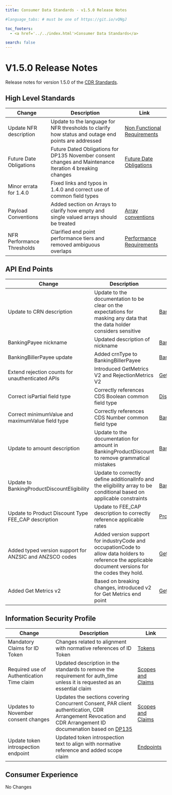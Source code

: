 ```yaml
---
title: Consumer Data Standards - v1.5.0 Release Notes

#language_tabs: # must be one of https://git.io/vQNgJ

toc_footers:
  - <a href='../../index.html'>Consumer Data Standards</a>

search: false
---
```


# V1.5.0 Release Notes
Release notes for version 1.5.0 of the [CDR Standards](../../index.html).

## High Level Standards
|Change|Description|Link|
|------|-----------|----|
|Update NFR description|Update to the language for NFR thresholds to clarify how status and outage end points are addressed|[Non Functional Requirements](../../#performance-requirements)|
|Future Date Obligations|Future Dated Obligations for DP135 November consent changes and Maintenance Iteration 4 breaking changes|[Future Date Obligations](../../#future-dated-obligations)|
|Minor errata for 1.4.0|Fixed links and typos in 1.4.0 and correct use of common field types |   |
|Payload Conventions|Added section on Arrays to clarify how empty and single valued arrays should be treated | [Array conventions](array-conventions) |
|NFR Performance Thresholds| Clarified end point performance tiers and removed ambiguous overlaps | [Performance Requirements](#performance-requirements) |

## API End Points
|Change|Description|Link|
|------|-----------|----|
|Update to CRN description|Update to the documentation to be clear on the expectations for masking any data that the data holder considers sensitive|[BankingBillerPayee](../../#tocSbankingbillerpayee)|
|BankingPayee nickname|Updated description of nickname|[BankingPayee](../../#tocSbankingpayee)|
|BankingBillerPayee update|Added crnType to BankingBillerPayee|[BankingBillerPayee](../../#tocSbankingbillerpayee)|
|Extend rejection counts for unauthenticated APIs|Introduced GetMetrics V2 and RejectionMetrics V2|[Get Metrics](../../#get-metrics)|
|Correct isPartial field type | Correctly references CDS Boolean common field type | [DiscoveryOutage](#tocSdiscoveryoutage)|
|Correct minimumValue and maximumValue field type | Correctly references CDS Number common field type | [BankingProductRateTierV3](#tocSbankingproductratetierv3) |
|Update to amount description|Update to the documentation for amount in BankingProductDiscount to remove grammatical mistakes| [BankingProductDiscount](#tocSbankingproductdiscount) |
|Update to BankingProductDiscountEligibility|Update to correctly define additionalInfo and the eligibility array to be conditional based on applicable constraints|[BankingProductDiscountEligibility](#tocSbankingproductdiscounteligibility)
|Update to Product Discount Type FEE_CAP description|Update to FEE_CAP description to correctly reference applicable rates|[Product Discount Types](#tocSproductdiscounttypedoc)
|Added typed version support for ANZSIC and ANZSCO codes|Added version support for industryCode and occupationCode to allow data holders to reference the applicable document versions for the codes they hold.  | [Get Customer](#get-customer) |
|Added Get Metrics v2 |Based on breaking changes, introduced v2 for Get Metrics end point |  [Get Metrics v2](#get-metrics) |

## Information Security Profile
|Change|Description|Link|
|------|-----------|----|
|Mandatory Claims for ID Token|Changes related to alignment with normative references of ID Token|[Tokens](../../#tokens)|
|Required use of Authentication Time claim|Updated description in the standards to remove the requirement for auth_time unless it is requested as an essential claim|[Scopes and Claims](../../#scopes-and-claims)|
|Updates to November consent changes|Updates the sections covering Concurrent Consent, PAR client authentication, CDR Arrangement Revocation and CDR Arrangement ID documenation based on [DP135](https://github.com/ConsumerDataStandardsAustralia/standards/files/5159401/Decision.135.-.November.2020.Consent.Obligations.pdf)|[Scopes and Claims](../../#scopes-and-claims)|
|Update token introspection endpoint|Updated token introspection text to align with normative reference and added scope claim|[Endpoints](../../#end-points)|

## Consumer Experience

No Changes
